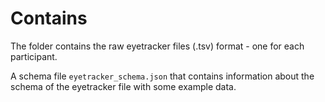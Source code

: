 # Contains

The folder contains the raw eyetracker files (.tsv) format - one for each participant.

A schema file `eyetracker_schema.json` that contains information about the schema of the eyetracker file with some example data.
